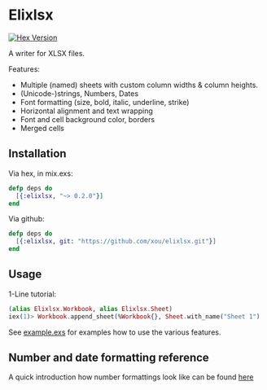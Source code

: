 # Elixlsx

[![Hex Version](http://img.shields.io/hexpm/v/elixlsx.svg?style=flat)](https://hex.pm/packages/elixlsx)

A writer for XLSX files.

Features:

- Multiple (named) sheets with custom column widths & column heights.
- (Unicode-)strings, Numbers, Dates
- Font formatting (size, bold, italic, underline, strike)
- Horizontal alignment and text wrapping
- Font and cell background color, borders
- Merged cells

## Installation

Via hex, in mix.exs:

```Elixir
defp deps do
  [{:elixlsx, "~> 0.2.0"}]
end
```

Via github:

```Elixir
defp deps do
  [{:elixlsx, git: "https://github.com/xou/elixlsx.git"}]
end
```

## Usage

1-Line tutorial:

```Elixir
(alias Elixlsx.Workbook, alias Elixlsx.Sheet)
iex(1)> Workbook.append_sheet(%Workbook{}, Sheet.with_name("Sheet 1") |> Sheet.set_cell("A1", "Hello", bold: true)) |> Elixlsx.write_to("hello.xlsx")
```

See [example.exs](example.exs) for examples how to use the various features.

## Number and date formatting reference

A quick introduction how number formattings look like can be found
[here](https://social.msdn.microsoft.com/Forums/office/en-US/e27aaf16-b900-4654-8210-83c5774a179c/xlsx-numfmtid-predefined-id-14-doesnt-match)


